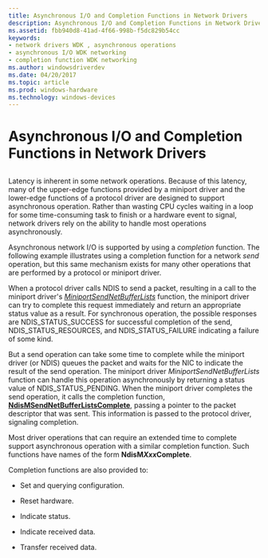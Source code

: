 ```yaml
---
title: Asynchronous I/O and Completion Functions in Network Drivers
description: Asynchronous I/O and Completion Functions in Network Drivers
ms.assetid: fbb940d8-41ad-4f66-998b-f5dc829b54cc
keywords:
- network drivers WDK , asynchronous operations
- asynchronous I/O WDK networking
- completion function WDK networking
ms.author: windowsdriverdev
ms.date: 04/20/2017
ms.topic: article
ms.prod: windows-hardware
ms.technology: windows-devices
---
```


# Asynchronous I/O and Completion Functions in Network Drivers


## <a href="" id="ddk-asynchronous-i-o-and-completion-functions-ng"></a>


Latency is inherent in some network operations. Because of this latency, many of the upper-edge functions provided by a miniport driver and the lower-edge functions of a protocol driver are designed to support asynchronous operation. Rather than wasting CPU cycles waiting in a loop for some time-consuming task to finish or a hardware event to signal, network drivers rely on the ability to handle most operations asynchronously.

Asynchronous network I/O is supported by using a *completion* function. The following example illustrates using a completion function for a network *send* operation, but this same mechanism exists for many other operations that are performed by a protocol or miniport driver.

When a protocol driver calls NDIS to send a packet, resulting in a call to the miniport driver's [*MiniportSendNetBufferLists*](https://msdn.microsoft.com/library/windows/hardware/ff559440) function, the miniport driver can try to complete this request immediately and return an appropriate status value as a result. For synchronous operation, the possible responses are NDIS\_STATUS\_SUCCESS for successful completion of the send, NDIS\_STATUS\_RESOURCES, and NDIS\_STATUS\_FAILURE indicating a failure of some kind.

But a send operation can take some time to complete while the miniport driver (or NDIS) queues the packet and waits for the NIC to indicate the result of the send operation. The miniport driver *MiniportSendNetBufferLists* function can handle this operation asynchronously by returning a status value of NDIS\_STATUS\_PENDING. When the miniport driver completes the send operation, it calls the completion function, [**NdisMSendNetBufferListsComplete**](https://msdn.microsoft.com/library/windows/hardware/ff563668), passing a pointer to the packet descriptor that was sent. This information is passed to the protocol driver, signaling completion.

Most driver operations that can require an extended time to complete support asynchronous operation with a similar completion function. Such functions have names of the form **NdisM*Xxx*Complete**.

Completion functions are also provided to:

-   Set and querying configuration.

-   Reset hardware.

-   Indicate status.

-   Indicate received data.

-   Transfer received data.

 

 





